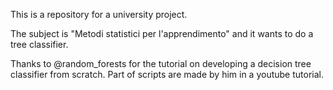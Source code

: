 
This is a repository for a university project. 

The subject is "Metodi statistici per l'apprendimento" and it wants to do a tree classifier.

Thanks to @random_forests for the tutorial on developing a decision tree classifier from scratch. Part of scripts are made by him in a youtube tutorial.



